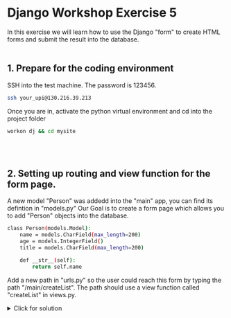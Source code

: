 # Django Workshop Exercise 5

In this exercise we will learn how to use the Django "form" to create HTML forms and submit the result into the database. 
<br/><br/>
## 1. Prepare for the coding environment  

SSH into the test machine. The password is 123456.
```sh
ssh your_upi@130.216.39.213
```
Once you are in, activate the python virtual environment and cd into the project folder
```sh
workon dj && cd mysite
```
<br/><br/>

## 2. Setting up routing and view function for the form page.
A new model "Person" was addedd into the "main" app, you can find its defintion in "models.py" Our Goal is to create a form page which allows you to add "Person" objects into the database.
```sh
class Person(models.Model):
    name = models.CharField(max_length=200)
    age = models.IntegerField()
    title = models.CharField(max_length=200)

    def __str__(self):
        return self.name
```
Add a new path in "urls.py" so the user could reach this form by typing the path "/main/createList". The path should use a view function called "createList" in views.py. 
<details>
  <summary>Click for solution</summary>
  
```sh
urlpatterns = [
        path('createList', views.createList),
        path('<str:name>', views.index),
        path('', views.home),   
]
```
</details>
